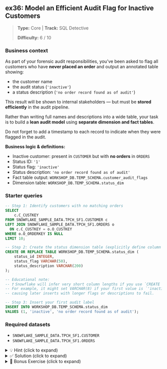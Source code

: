 ## ex36: Model an Efficient Audit Flag for Inactive Customers

> **Type:** Core | **Track:** SQL Detective  
>
> **Difficulty:** 6 / 10

### Business context
As part of your forensic audit responsibilities, you’ve been asked to flag all customers who have **never placed an order** and output an annotated table showing:

- the customer name
- the audit status (`'inactive'`)
- a status description (`'no order record found as of audit'`)

This result will be shown to internal stakeholders — but must be **stored efficiently** in the audit pipeline.

Rather than writing full names and descriptions into a wide table, your task is to build a **lean audit model** using **separate dimension and fact tables**.

Do not forget to add a timestamp to each record to indicate when they were flagged in the audit. 

**Business logic & definitions:**
* Inactive customer: present in `CUSTOMER` but with **no orders** in `ORDERS`
* Status ID: `'1'`
* Status flag: `'inactive'`
* Status description: `'no order record found as of audit'`
* Fact table output: `WORKSHOP_DB.TEMP_SCHEMA.customer_audit_flags`
* Dimension table: `WORKSHOP_DB.TEMP_SCHEMA.status_dim`

### Starter queries

```sql
-- Step 1: Identify customers with no matching orders
SELECT
    c.C_CUSTKEY
FROM SNOWFLAKE_SAMPLE_DATA.TPCH_SF1.CUSTOMER c
LEFT JOIN SNOWFLAKE_SAMPLE_DATA.TPCH_SF1.ORDERS o
  ON c.C_CUSTKEY = o.O_CUSTKEY
WHERE o.O_ORDERKEY IS NULL
LIMIT 10;
```

```sql
-- Step 2: Create the status dimension table (explicitly define column types!)
CREATE OR REPLACE TABLE WORKSHOP_DB.TEMP_SCHEMA.status_dim (
    status_id INTEGER,
    status_flag VARCHAR(50),
    status_description VARCHAR(200)
);

-- Educational note:
-- ❗ Snowflake will infer very short column lengths if you use `CREATE TABLE AS SELECT`
-- For example, it might set VARCHAR(8) if your first value is `'inactive'`,
-- causing later inserts with longer flags or descriptions to fail.
```

```sql
-- Step 3: Insert your first audit label
INSERT INTO WORKSHOP_DB.TEMP_SCHEMA.status_dim
VALUES (1, 'inactive', 'no order record found as of audit');
```

### Required datasets

* `SNOWFLAKE_SAMPLE_DATA.TPCH_SF1.CUSTOMER`
* `SNOWFLAKE_SAMPLE_DATA.TPCH_SF1.ORDERS`

<details>
<summary>💡 Hint (click to expand)</summary>

#### How to think about it

While the final **visual output** includes name, status, and description — storing all of that in one table is costly and repetitive.

Instead:
- Store only customer key + status ID in your audit flag table
- Use the `status_dim` table to join in flags and descriptions when needed
- Reuse the `CUSTOMER` table for names rather than duplicating

This reflects efficient, real-world data modeling principles.

#### Helpful SQL concepts

`LEFT JOIN`, `IS NULL`, `CREATE TABLE`, dimension joins

```sql
-- Your fact table should store:
C_CUSTKEY | STATUS_ID | FLAGGED_AT

-- Then join to get:
C_NAME | STATUS_FLAG | STATUS_DESCRIPTION
```

</details>

<details>
<summary>✅ Solution (click to expand)</summary>

#### Step 1: Create the dimension table with explicit types

```sql
CREATE OR REPLACE TABLE WORKSHOP_DB.TEMP_SCHEMA.status_dim (
    status_id INTEGER,
    status_flag VARCHAR(50),
    status_description VARCHAR(200)
);
```

#### Step 2: Insert the first audit label

```sql
INSERT INTO WORKSHOP_DB.TEMP_SCHEMA.status_dim
VALUES (1, 'inactive', 'no order record found as of audit');
```

#### Step 3: Create the audit flag table

```sql
-- Step 4: Define the fact table schema explicitly with a timestamp
CREATE OR REPLACE TABLE WORKSHOP_DB.TEMP_SCHEMA.customer_audit_flags (
    C_CUSTKEY INTEGER,
    STATUS_ID INTEGER,
    FLAGGED_AT TIMESTAMP
  );
```

#### Step 4: Fill the audit flag table

```sql
INSERT INTO WORKSHOP_DB.TEMP_SCHEMA.customer_audit_flags (C_CUSTKEY, STATUS_ID, FLAGGED_AT)
SELECT
    c.C_CUSTKEY,
    1 AS status_id,
    CURRENT_TIMESTAMP
FROM SNOWFLAKE_SAMPLE_DATA.TPCH_SF1.CUSTOMER c
LEFT JOIN SNOWFLAKE_SAMPLE_DATA.TPCH_SF1.ORDERS o
  ON c.C_CUSTKEY = o.O_CUSTKEY
WHERE o.O_ORDERKEY IS NULL;
```

#### Step 4: Reconstruct the full annotated output (on demand)

```sql
SELECT
    f.C_CUSTKEY,
    c.C_NAME,
    s.status_flag,
    s.status_description
    f.FLAGGED_AT
FROM WORKSHOP_DB.TEMP_SCHEMA.customer_audit_flags f
JOIN SNOWFLAKE_SAMPLE_DATA.TPCH_SF1.CUSTOMER c
  ON f.C_CUSTKEY = c.C_CUSTKEY
JOIN WORKSHOP_DB.TEMP_SCHEMA.status_dim s
  ON f.status_id = s.status_id;
```

#### Why this works

This structure avoids repetitive storage of text-heavy audit labels and customer names. Instead, you’re storing **keys only** in the fact table and joining to reference dimensions when needed. This aligns with best practices in data warehousing and audit pipeline design. The timestamp allows for full traceability.

#### Business answer

Inactive customers have been flagged efficiently, using status IDs and a separate commentary table — making the audit layer both lean and interpretable.

#### Take-aways

* Always explicitly define schemas for shared tables — don’t rely on inferred structure
* Storing only keys makes audit tables efficient and maintainable
* Descriptions and names should be joined in only when needed
* This pattern mirrors star-schema thinking used in scalable pipelines

</details>

<details>
<summary>🎁 Bonus Exercise (click to expand)</summary>

Add **two more status records** to your `status_dim` table:
- `2`, `'potential duplicate'`, `'matches similar customer name and contact info'`
- `3`, `'missing contact'`, `'customer has no listed email or phone'`

Think about how your `customer_audit_flags` table might support **multiple statuses per customer** in the future. What would change?

</details>
